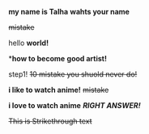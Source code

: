 **my name is Talha**
**wahts your name**

~~mistake~~

hello **world!**

***how to become** **good artist!** 

step1! ~~10 mistake you shuold never do!~~

**i like to watch anime!** ~~mistake~~

**i love to watch anime** ***RIGHT ANSWER!***

~~This is Strikethrough text~~